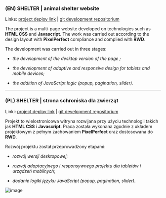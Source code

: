 ### (EN) SHELTER | animal shelter website


Links: 
[project deploy link](https://bizhluzdy.github.io/portfolio/shelter/main-page/index.html) |
[git development repositorium](https://github.com/rolling-scopes-school/bizhluzdy-JSFE2023Q1/pull/1)

  

The project is a multi-page website developed on technologies such as **HTML CSS** and **Javascript**. The work was carried out according to the design layout with **PixelPerfect** compliance and complied with **RWD**. 

  

The development was carried out in three stages:

- *the development of the desktop version of the page ;*

- *the development of adaptive and responsive design for tablets and mobile devices;*

- *the addition of JavaScript logic (popup, pagination, slider).*

----

### (PL) SHELTER | strona schroniska dla zwierząt
Linki:
[project deploy link](https://bizhluzdy.github.io/portfolio/shelter/main-page/index.html) |
[git development repositorium](https://github.com/rolling-scopes-school/bizhluzdy-JSFE2023Q1/pull/1)

Projekt to wielostronicowa witryna rozwijana przy użyciu technologii takich jak **HTML CSS** i **Javascript**. Praca została wykonana zgodnie z układem projektowym z pełnym zachowaniem **PixelPerfect** oraz dostosowana do **RWD**.

Rozwój projektu został przeprowadzony etapami:

- *rozwój wersji desktopowej*;

- *rozwój adaptacyjnego i responsywnego projektu dla tabletów i urządzeń mobilnych*;

- *dodanie logiki języku JavaScript (popup, pagination, slider)*.

![image](https://github.com/bizhluzdy/portfolio/assets/96033917/925c2700-f356-47c6-a9bc-c5e6e93367ab)
